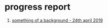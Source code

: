 # progress report

1. [something of a background - 24th april 2019](progressreport/1-somethingofabackground.md)
